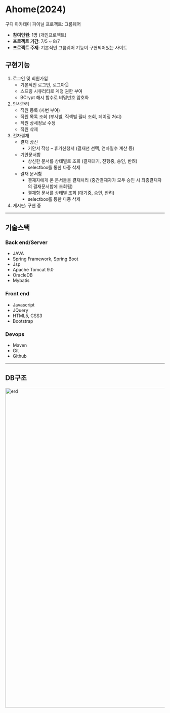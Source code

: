 # Ahome(2024)

구디 아카데미 파이널 프로젝트: 그룹웨어

- **참여인원**: 1명 (개인프로젝트)
- **프로젝트 기간**: 7/5 ~ 8/7
- **프로젝트 주제**: 기본적인 그룹웨어 기능이 구현되어있는 사이트

## 구현기능
1. 로그인 및 회원가입
   - 기본적인 로그인, 로그아웃
   - 스프링 시큐리티로 계정 권한 부여
   - BCrypt 해시 함수로 비밀번호 암호화
2. 인사관리
   - 직원 등록 (사번 부여)
   - 직원 목록 조회 (부서별, 직책별 필터 조회, 페이징 처리)
   - 직원 상세정보 수정
   - 직원 삭제
3. 전자결재
   - 결재 상신
     - 기안서 작성 – 휴가신청서 (결재선 선택, 연차일수 계산 등)
   - 기안문서함
     - 상신한 문서를 상태별로 조회 (결재대기, 진행중, 승인, 반려)
     - selectbox를 통한 다중 삭제
   - 결재 문서함
     - 결재자에게 온 문서들을 결재처리 (중간결재자가 모두 승인 시 최종결재자의 결재문서함에 조회됨)
     - 결재함 문서를 상태별 조회 (대기중, 승인, 반려)
     - selectbox를 통한 다중 삭제
4. 게시판: 구현 중

---

## 기술스택

### Back end/Server
- JAVA
- Spring Framework, Spring Boot
- Jsp
- Apache Tomcat 9.0
- OracleDB
- Mybatis

### Front end
- Javascript
- JQuery
- HTML5, CSS3
- Bootstrap

### Devops
- Maven
- Git
- Github

---

## DB구조
<img width="1007" alt="erd" src="https://github.com/user-attachments/assets/d7518334-ee7b-4931-a196-7f3617bb1d18">

